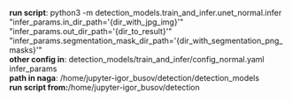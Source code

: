 **run script**: python3 -m detection_models.train_and_infer.unet_normal.infer "infer_params.in_dir_path='{dir_with_jpg_img}'" "infer_params.out_dir_path='{dir_to_result}'" "infer_params.segmentation_mask_dir_path='{dir_with_segmentation_png_masks}'"  
**other config in**: detection_models/train_and_infer/config_normal.yaml infer_params  
**path in naga**: /home/jupyter-igor_busov/detection/detection_models  
**run script from:**/home/jupyter-igor_busov/detection
